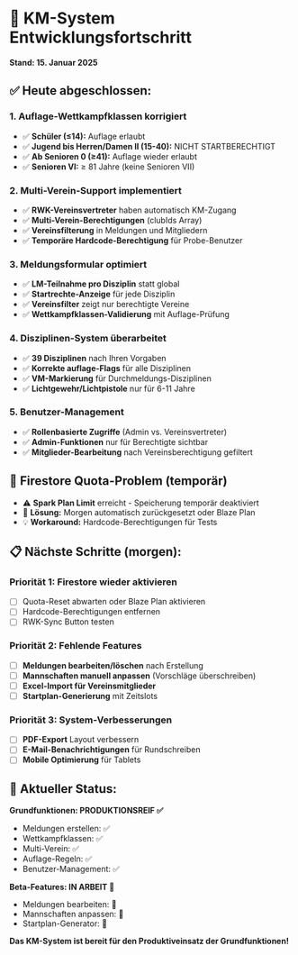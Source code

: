 # 🎯 KM-System Entwicklungsfortschritt

**Stand: 15. Januar 2025**

## ✅ **Heute abgeschlossen:**

### **1. Auflage-Wettkampfklassen korrigiert**
- ✅ **Schüler (≤14):** Auflage erlaubt
- ✅ **Jugend bis Herren/Damen II (15-40):** NICHT STARTBERECHTIGT
- ✅ **Ab Senioren 0 (≥41):** Auflage wieder erlaubt
- ✅ **Senioren VI:** ≥ 81 Jahre (keine Senioren VII)

### **2. Multi-Verein-Support implementiert**
- ✅ **RWK-Vereinsvertreter** haben automatisch KM-Zugang
- ✅ **Multi-Verein-Berechtigungen** (clubIds Array)
- ✅ **Vereinsfilterung** in Meldungen und Mitgliedern
- ✅ **Temporäre Hardcode-Berechtigung** für Probe-Benutzer

### **3. Meldungsformular optimiert**
- ✅ **LM-Teilnahme pro Disziplin** statt global
- ✅ **Startrechte-Anzeige** für jede Disziplin
- ✅ **Vereinsfilter** zeigt nur berechtigte Vereine
- ✅ **Wettkampfklassen-Validierung** mit Auflage-Prüfung

### **4. Disziplinen-System überarbeitet**
- ✅ **39 Disziplinen** nach Ihren Vorgaben
- ✅ **Korrekte auflage-Flags** für alle Disziplinen
- ✅ **VM-Markierung** für Durchmeldungs-Disziplinen
- ✅ **Lichtgewehr/Lichtpistole** nur für 6-11 Jahre

### **5. Benutzer-Management**
- ✅ **Rollenbasierte Zugriffe** (Admin vs. Vereinsvertreter)
- ✅ **Admin-Funktionen** nur für Berechtigte sichtbar
- ✅ **Mitglieder-Bearbeitung** nach Vereinsberechtigung gefiltert

## 🔄 **Firestore Quota-Problem (temporär)**
- ⚠️ **Spark Plan Limit** erreicht - Speicherung temporär deaktiviert
- 🔧 **Lösung:** Morgen automatisch zurückgesetzt oder Blaze Plan
- 💡 **Workaround:** Hardcode-Berechtigungen für Tests

## 📋 **Nächste Schritte (morgen):**

### **Priorität 1: Firestore wieder aktivieren**
- [ ] Quota-Reset abwarten oder Blaze Plan aktivieren
- [ ] Hardcode-Berechtigungen entfernen
- [ ] RWK-Sync Button testen

### **Priorität 2: Fehlende Features**
- [ ] **Meldungen bearbeiten/löschen** nach Erstellung
- [ ] **Mannschaften manuell anpassen** (Vorschläge überschreiben)
- [ ] **Excel-Import für Vereinsmitglieder**
- [ ] **Startplan-Generierung** mit Zeitslots

### **Priorität 3: System-Verbesserungen**
- [ ] **PDF-Export** Layout verbessern
- [ ] **E-Mail-Benachrichtigungen** für Rundschreiben
- [ ] **Mobile Optimierung** für Tablets

## 🎯 **Aktueller Status:**

**Grundfunktionen: PRODUKTIONSREIF ✅**
- Meldungen erstellen: ✅
- Wettkampfklassen: ✅
- Multi-Verein: ✅
- Auflage-Regeln: ✅
- Benutzer-Management: ✅

**Beta-Features: IN ARBEIT 🔄**
- Meldungen bearbeiten: 🔄
- Mannschaften anpassen: 🔄
- Startplan-Generator: 🔄

**Das KM-System ist bereit für den Produktiveinsatz der Grundfunktionen!**